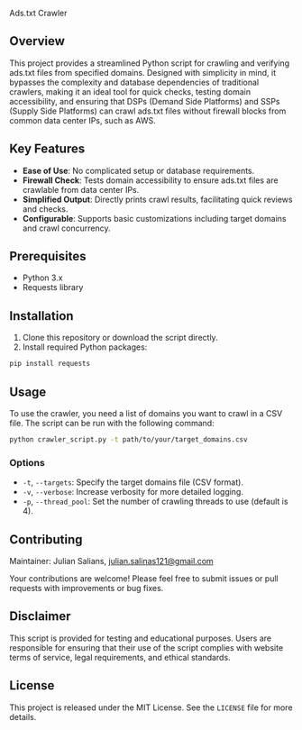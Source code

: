 Ads.txt Crawler

## Overview

This project provides a streamlined Python script for crawling and verifying ads.txt files from specified domains. Designed with simplicity in mind, it bypasses the complexity and database dependencies of traditional crawlers, making it an ideal tool for quick checks, testing domain accessibility, and ensuring that DSPs (Demand Side Platforms) and SSPs (Supply Side Platforms) can crawl ads.txt files without firewall blocks from common data center IPs, such as AWS.

## Key Features

- **Ease of Use**: No complicated setup or database requirements.
- **Firewall Check**: Tests domain accessibility to ensure ads.txt files are crawlable from data center IPs.
- **Simplified Output**: Directly prints crawl results, facilitating quick reviews and checks.
- **Configurable**: Supports basic customizations including target domains and crawl concurrency.

## Prerequisites

- Python 3.x
- Requests library

## Installation

1. Clone this repository or download the script directly.
2. Install required Python packages:

```bash
pip install requests
```

## Usage

To use the crawler, you need a list of domains you want to crawl in a CSV file. The script can be run with the following command:

```bash
python crawler_script.py -t path/to/your/target_domains.csv
```

### Options

- `-t`, `--targets`: Specify the target domains file (CSV format).
- `-v`, `--verbose`: Increase verbosity for more detailed logging.
- `-p`, `--thread_pool`: Set the number of crawling threads to use (default is 4).

## Contributing
Maintainer: Julian Salians, julian.salinas121@gmail.com

Your contributions are welcome! Please feel free to submit issues or pull requests with improvements or bug fixes.

## Disclaimer

This script is provided for testing and educational purposes. Users are responsible for ensuring that their use of the script complies with website terms of service, legal requirements, and ethical standards.

## License

This project is released under the MIT License. See the `LICENSE` file for more details.
